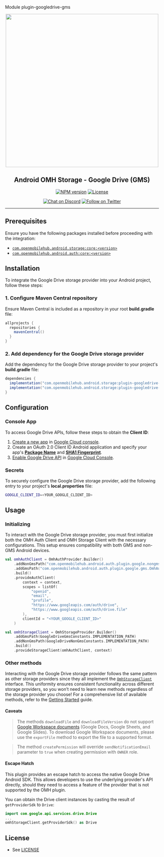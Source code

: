 Module plugin-googledrive-gms

<p align="center">
  <a href="https://openmobilehub.github.io/android-omh-storage/docs/">
    <img width="500px" src="https://openmobilehub.org/wp-content/uploads/sites/13/2024/06/OpenMobileHub-horizontal-color.svg"/><br/>
  </a>
  <h2 align="center">Android OMH Storage - Google Drive (GMS)</h2>
</p>

<p align="center">
  <a href="https://central.sonatype.com/artifact/com.openmobilehub.android.storage/plugin-googledrive-gms"><img src="https://img.shields.io/maven-central/v/com.openmobilehub.android.storage/plugin-googledrive-gms" alt="NPM version"/></a>
  <a href="https://github.com/openmobilehub/android-omh-storage/blob/main/LICENSE"><img src="https://img.shields.io/github/license/openmobilehub/android-omh-storage" alt="License"/></a>
</p>

<p align="center">
  <a href="https://discord.com/invite/yTAFKbeVMw"><img src="https://img.shields.io/discord/1115727214827278446.svg?style=flat&colorA=7289da&label=Chat%20on%20Discord" alt="Chat on Discord"/></a>
  <a href="https://twitter.com/openmobilehub"><img src="https://img.shields.io/twitter/follow/rnfirebase.svg?style=flat&colorA=1da1f2&colorB=&label=Follow%20on%20Twitter" alt="Follow on Twitter"/></a>
</p>

---

## Prerequisites

Ensure you have the following packages installed before proceeding with the integration:

- [`com.openmobilehub.android.storage:core:<version>`](https://openmobilehub.github.io/android-omh-storage/docs/core)
- [`com.openmobilehub.android.auth:core:<version>`](https://github.com/openmobilehub/android-omh-auth)

## Installation

To integrate the Google Drive storage provider into your Android project, follow these steps:

### 1. Configure Maven Central repository

Ensure Maven Central is included as a repository in your root **build.gradle** file:

```gradle
allprojects {
  repositories {
    mavenCentral()
  }
}
```

### 2. Add dependency for the Google Drive storage provider

Add the dependency for the Google Drive storage provider to your project's **build.gradle** file:

```gradle
dependencies {
  implementation("com.openmobilehub.android.storage:plugin-googledrive-gms:<version>")
  implementation("com.openmobilehub.android.storage:plugin-googledrive-non-gms:<version>")
}
```

## Configuration

### Console App

To access Google Drive APIs, follow these steps to obtain the **Client ID**:

1. [Create a new app](https://developers.google.com/identity/protocols/oauth2/native-app#android) in [Google Cloud console](https://console.cloud.google.com/projectcreate).
2. Create an OAuth 2.0 Client ID Android application and specify your app's [**Package Name**](https://developer.android.com/build/configure-app-module#set-application-id) and [**SHA1 Fingerprint**](https://support.google.com/cloud/answer/6158849?authuser=1#installedapplications&zippy=%2Cnative-applications%2Candroid).
3. [Enable Google Drive API](https://support.google.com/googleapi/answer/6158841) in [Google Cloud Console](https://console.developers.google.com).

### Secrets

To securely configure the Google Drive storage provider, add the following entry to your project's **local.properties** file:

```bash
GOOGLE_CLIENT_ID=<YOUR_GOOGLE_CLIENT_ID>
```

## Usage

### Initializing

To interact with the Google Drive storage provider, you must first initialize both the OMH Auth Client and OMH Storage Client with the necessary configurations. This setup ensures compatibility with both GMS and non-GMS Android devices.

```kotlin
val omhAuthClient = OmhAuthProvider.Builder()
    .addNonGmsPath("com.openmobilehub.android.auth.plugin.google.nongms.presentation.OmhAuthFactoryImpl")
    .addGmsPath("com.openmobilehub.android.auth.plugin.google.gms.OmhAuthFactoryImpl")
    .build()
    .provideAuthClient(
        context = context,
        scopes = listOf(
            "openid",
            "email",
            "profile",
            "https://www.googleapis.com/auth/drive",
            "https://www.googleapis.com/auth/drive.file"
        ),
        clientId = "<YOUR_GOOGLE_CLIENT_ID>"
    )

val omhStorageClient = OmhStorageProvider.Builder()
    .addGmsPath(GoogleDriveGmsConstants.IMPLEMENTATION_PATH)
    .addNonGmsPath(GoogleDriveNonGmsConstants.IMPLEMENTATION_PATH)
    .build()
    .provideStorageClient(omhAuthClient, context)
```

### Other methods

Interacting with the Google Drive storage provider follows the same pattern as other storage providers since they all implement the [`OmhStorageClient`](https://openmobilehub.github.io/android-omh-storage/api/packages/core/com.openmobilehub.android.storage.core/-omh-storage-client) interface. This uniformity ensures consistent functionality across different storage providers, so you won’t need to learn new methods regardless of the storage provider you choose! For a comprehensive list of available methods, refer to the [Getting Started](https://openmobilehub.github.io/android-omh-storage/docs/getting-started#usage) guide.

#### Caveats

> The methods `downloadFile` and `downloadFileVersion` do not support [Google Workspace documents](https://developers.google.com/drive/api/guides/about-files#types:~:text=Google%20Workspace%20document,MIME%20types.) (Google Docs, Google Sheets, and Google Slides). To download Google Workspace documents, please use the `exportFile` method to export the file to a supported format.

> The method `createPermission` will override `sendNotificationEmail` parameter to `true` when creating permission with `OWNER` role.

#### Escape Hatch

This plugin provides an escape hatch to access the native Google Drive Android SDK. This allows developers to use the underlying provider's API directly, should they need to access a feature of the provider that is not supported by the OMH plugin.

You can obtain the Drive client instances by casting the result of `getProviderSdk` to `Drive`:

```kotlin
import com.google.api.services.drive.Drive
...
omhStorageClient.getProviderSdk() as Drive
```

## License

- See [LICENSE](https://github.com/openmobilehub/android-omh-storage/blob/main/LICENSE)
